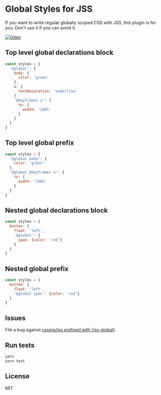 # Global Styles for JSS

If you want to write regular globally scoped CSS with JSS, this plugin is for you. Don't use it if you can avoid it.

[![Gitter](https://badges.gitter.im/JoinChat.svg)](https://gitter.im/cssinjs/lobby)

## Top level global declarations block

```javascript
const styles = {
  '@global': {
    body: {
      color: 'green'
    },
    a: {
      textDecoration: 'underline'
    }
    '@keyframes a': {
      to: {
        width: '100%'
      }
    }
  }
}
```

## Top level global prefix

```javascript
const styles = {
  '@global body': {
    color: 'green'
  },
  '@global @keyframes a': {
    to: {
      width: '100%'
    }
  }
}
```

## Nested global declarations block

```javascript
const styles = {
  button: {
    float: 'left',
    '@global': {
      span: {color: 'red'}
    }
  }
}
```

## Nested global prefix

```javascript
const styles = {
  button: {
    float: 'left',
    '@global span': {color: 'red'}
  }
}
```

## Issues

File a bug against [cssinjs/jss prefixed with \[jss-global\]](https://github.com/cssinjs/jss/issues/new?title=[jss-global]%20).

## Run tests

```bash
yarn
yarn test
```

## License

MIT
